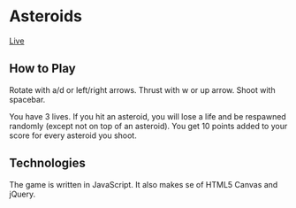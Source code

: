 # Asteroids

[Live](http://www.collinsmith.me/asteroids)

## How to Play

Rotate with a/d or left/right arrows.
Thrust with w or up arrow.
Shoot with spacebar.

You have 3 lives. If you hit an asteroid, you will lose a life and be respawned randomly (except not on top of an asteroid). You get 10 points added to your score for every asteroid you shoot.

## Technologies

The game is written in JavaScript. It also makes se of HTML5 Canvas and jQuery.